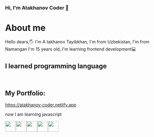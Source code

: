 ### Hi, I'm Atakhanov Coder 👋

<h1>About me</h1>
Hello dears,🖐 I'm A takhanov Tayibkhan, I'm from Uzbekistan,
I'm from Namangan I'm 15 years old, I'm learning frontend development💻 <br>
<h2>I learned programming language</h2> <br>

<h2>My Portfolio:</h2><a href="https://atakhanov-coder.netlify.app">https://atakhanov-coder.netlify.app<a/>
  
now I am learning javascript

<img src="https://cdn-icons-png.flaticon.com/512/174/174854.png?w=360" width="35px"><img src="https://static.cdnlogo.com/logos/c/18/css.svg" width="35px"><img src="https://git-scm.com/images/logos/downloads/Git-Icon-1788C.png" width="35px"><img src="" width="35px"><img src="" width="35px">

